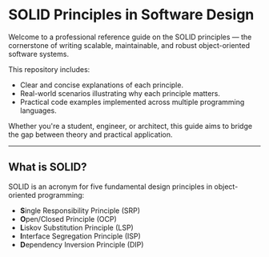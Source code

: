 # SOLID Principles in Software Design

Welcome to a professional reference guide on the SOLID principles — the cornerstone of writing scalable, maintainable, and robust object-oriented software systems.

This repository includes:
- Clear and concise explanations of each principle.
- Real-world scenarios illustrating why each principle matters.
- Practical code examples implemented across multiple programming languages.

Whether you're a student, engineer, or architect, this guide aims to bridge the gap between theory and practical application.

---

## What is SOLID?

SOLID is an acronym for five fundamental design principles in object-oriented programming:

- **S**ingle Responsibility Principle (SRP)
- **O**pen/Closed Principle (OCP)
- **L**iskov Substitution Principle (LSP)
- **I**nterface Segregation Principle (ISP)
- **D**ependency Inversion Principle (DIP)

